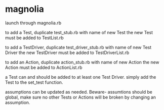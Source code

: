 # magnolia

launch through magnolia.rb

to add a Test, duplicate test_stub.rb with name of new Test
the new Test must be added to TestList.rb

to add a TestDriver, duplicate test_driver_stub.rb with name of new Test Driver
the new TestDriver must be added to TestDriverList.rb

to add an Action, duplicate action_stub.rb with name of new Action
the new Action must be added to ActionList.rb

a Test can and should be added to at least one Test Driver. simply add the Test to the set_test function.

assumptions can be updated as needed. Beware- assumtions should be global, make sure no other Tests or Actions will be broken by changing an assumption. 

